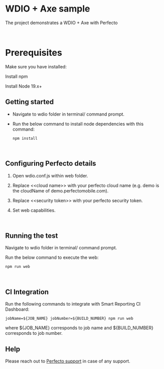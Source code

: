 # WDIO + Axe sample
The project demonstrates a WDIO + Axe with Perfecto

</br>

# Prerequisites

Make sure you have installed:

Install npm

Install Node 19.x+

## Getting started
- Navigate to wdio folder in terminal/ command prompt. 
- Run the below command to install node dependencies with this command:

      npm install

</br>

## Configuring Perfecto details

1. Open wdio.conf.js within web folder.
   
2. Replace <\<cloud name>> with your perfecto cloud name (e.g. demo is the cloudName of demo.perfectomobile.com).

3. Replace <\<security token>> with your perfecto security token.

4. Set web capabilities.

</br>

## Running the test

Navigate to wdio folder in terminal/ command prompt. 

Run the below command to execute the web:

    npm run web

</br>

## CI Integration

Run the following commands to integrate with Smart Reporting CI Dashboard:

    jobName=${JOB_NAME} jobNumber=${BUILD_NUMBER} npm run web

where \${JOB_NAME} corresponds to job name and \${BUILD_NUMBER} corresponds to job number.

## Help

Please reach out to [Perfecto support](https://www.perforce.com/support/request-support) in case of any support.